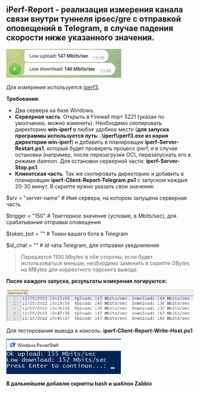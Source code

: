 ## iPerf-Report - реализация измерения канала связи внутри туннеля ipsec/gre с отправкой оповещений в Telegram, в случае падения скорости ниже указанного значения.

![Image alt](https://github.com/Lifailon/iPerf-Report/blob/rsa/Screen/Telegram-Report-150Mbits.jpg)

Для измерения используется [iperf3](https://github.com/esnet/iperf).

**Требования:**
* Два сервера на базе Windows.
* **Серверная часть**. Открыть в Firewall порт 5221 (указан по умолчанию, можно изменить). Необходимо скопировать директорию **win-iperf** в любое удобное место (**для запуска программы используется путь: .\iperf\iperf3.exe из корня директории win-iperf**) и добавить в планировщик **iperf-Server-Restart.ps1**, который будет проверять процесс iperf, и в случае остановки (например, после перезагрузки ОС), перезапускать его в режиме daemon. Для остановки серверной части: **iperf-Server-Stop.ps1**.
* **Клиентская часть**. Так же скопировать директорию и добавить в планировщик **iperf-Client-Report-Telegram.ps1** с запуском каждые 20-30 минут. В скрипте нужно указать свои значения:

$srv = "server-name" # Имя сервера, на котором запущена серверная часть

$trigger = "150" # Триггерное значение (условие, в Mbits/sec), для срабатывания отправки оповещения

$token_bot = "" # Токен вашего бота в Telegram

$id_chat = "" # id чата Telegram, для отправки уведомления

> Передается 1100 Mbytes в обе стороны, если будет использоваться меньше, необходимо заменить в скрипте GBytes на MBytes для корректного парсинга вывода.

**После каждого запуска, результаты измерения логируются:**

![Image alt](https://github.com/Lifailon/iPerf-Report/blob/rsa/Screen/iperf-log.jpg)

Для тестирования вывода в консоль: **iperf-Client-Report-Write-Host.ps1**

![Image alt](https://github.com/Lifailon/iPerf-Report/blob/rsa/Screen/Write-Host-155Mbits.jpg)

**В дальнейшем добавлю скрипты bash и шаблон Zabbix**
